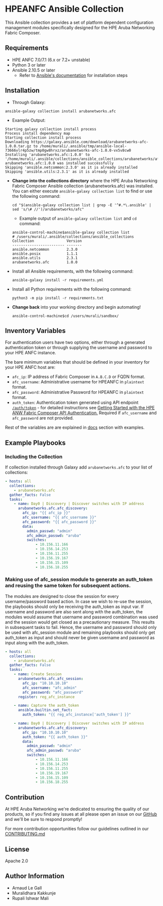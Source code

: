 HPEANFC Ansible Collection
=========

This Ansible collection provides a set of platform dependent configuration management modules specifically designed for the HPE Aruba Networking Fabric Composer.

Requirements
------------

* HPE ANFC 7.0/7.1 (6.x or 7.2+ unstable)
* Python 3 or later
* Ansible 2.10.5 or later
  * Refer to [Ansible's documentation](https://docs.ansible.com/ansible/latest/installation_guide/intro_installation.html) for installation steps

Installation
------------

* Through Galaxy:

```
ansible-galaxy collection install arubanetworks.afc
```

* Example Output:
```
Starting galaxy collection install process
Process install dependency map
Starting collection install process
Downloading https://galaxy.ansible.com/download/arubanetworks-afc-1.0.0.tar.gz to /home/murali/.ansible/tmp/ansible-local-73666vlr4p5zw/tmp0gw8hrxz/arubanetworks-afc-1.0.0-vx5v8cw0
Installing 'arubanetworks.afc:1.0.0' to '/home/murali/.ansible/collections/ansible_collections/arubanetworks/afc'
arubanetworks.afc:1.0.0 was installed successfully
Skipping 'ansible.netcommon:2.3.0' as it is already installed
Skipping 'ansible.utils:2.3.1' as it is already installed
```

* **Change into the collections directory** where the HPE Aruba Networking Fabric Composer Ansible collection (arubanetworks.afc) was installed.
    You can either execute `ansible-galaxy collection list` to find or use the following command:
    ```
    cd "$(ansible-galaxy collection list | grep -E '^#.*\.ansible' | sed 's/\# //')/arubanetworks/afc"
    ```
    * Example output of `ansible-galaxy collection list` and `cd` command:

    ```
  ansible-control-machine$ansible-galaxy collection list
  # /users/murali/.ansible/collections/ansible_collections
  Collection               Version
  ------------------------ -------
  ansible.netcommon        2.3.0
  ansible.posix            1.1.1
  ansible.utils            2.3.1
  arubanetworks.afc        1.0.0
  ```
    
* Install all Ansible requirements, with the following command:
    ```
    ansible-galaxy install -r requirements.yml
    ```
* Install all Python requirements with the following command:
    ```
    python3 -m pip install -r requirements.txt
    ```
* **Change back** into your working directory and begin automating!
  ```
  ansible-control-machine$cd /users/murali/sandbox/
  ```

Inventory Variables
-------------------

For authentication users have two options, either through a generated authentication token or through supplying the username and password to your HPE ANFC instance.

The bare minimum variables that should be defined in your inventory for your HPE ANFC host are:

* `afc_ip`: IP address of Fabric Composer in `A.B.C.D` or FQDN format.
* `afc_username`: Administrative username for HPEANFC in `plaintext` format.
* `afc_password`: Administrative Password for HPEANFC in `plaintext` format.
* `auth_token`: Authentication token generated using API endpoint [`/auth/token`](https://developer.arubanetworks.com/aruba-fabric-composer/reference/getapikey-1)  - for detailed instructions see [Getting Started with the HPE ANW Fabric Composer API Authentication.](https://developer.arubanetworks.com/aruba-fabric-composer/docs/getting-started-with-the-afc-api#api-authentication) Required if `afc_username` and `afc_password` are not provided.


Rest of the variables are are explained in [docs](docs) section with examples.

Example Playbooks
-----------------

### Including the Collection

If collection installed through Galaxy add `arubanetworks.afc` to your list of collections:

```yaml
- hosts: all
  collections:
    - arubanetworks.afc
  gather_facts: False
  tasks:
    - name: Day0 | Discovery | Discover switches with IP address
      arubanetworks.afc.afc_discovery:
        afc_ip: "{{ afc_ip }}"
        afc_username: "{{ afc_username }}"
        afc_password: "{{ afc_password }}"
        data:
          admin_passwd: "admin"
          afc_admin_passwd: "aruba"
          switches:
              - 10.156.11.166
              - 10.156.14.253
              - 10.156.11.255
              - 10.156.19.167
              - 10.156.15.109
              - 10.156.18.255
```

### Making use of afc_session module to generate an auth_token and reusing the same token for subsequent actions.

The modules are designed to close the session for every username/password based action. In case we wish to re-use the session, the playbooks should only be receiving the auth_token as input var. If username and password are also sent along with the auth_token, the modules would assume that username and password combination was used and the session would get closed as a precautionary measure. This results in subsequent tasks to fail. Hence, the username and password should only be used with afc_session module and remaining playbooks should only get auth_token as input and should never be given username and password as input along with the auth_token.

```yaml
- hosts: all
  collections:
    - arubanetworks.afc
  gather_facts: False
  tasks:
    - name: Create Session
      arubanetworks.afc.afc_session:
        afc_ip: "10.10.10.10"
        afc_username: "afc_admin"
        afc_password: "afc_password"
      register: reg_afc_instance

    - name: Capture the auth_token
      ansible.builtin.set_fact:
        auth_token: "{{ reg_afc_instance['auth_token'] }}"

    - name: Day0 | Discovery | Discover switches with IP address
      arubanetworks.afc.afc_discovery:
        afc_ip: "10.10.10.10"
        auth_token: "{{ auth_token }}"
        data:
          admin_passwd: "admin"
          afc_admin_passwd: "aruba"
          switches:
              - 10.156.11.166
              - 10.156.14.253
              - 10.156.11.255
              - 10.156.19.167
              - 10.156.15.109
              - 10.156.18.255
```

Contribution
-------
At HPE Aruba Networking we're dedicated to ensuring the quality of our products, so if you find any issues at all please open an issue on our [GitHub](https://github.com/aruba/hpeanfc-ansible-collection) and we'll be sure to respond promptly!

For more contribution opportunities follow our guidelines outlined in our [CONTRIBUTING.md](https://github.com/aruba/hpeanfc-ansible-collection/blob/master/CONTRIBUTING.md)

License
-------

Apache 2.0

Author Information
------------------
 - Arnaud Le Gall
 - Muralidhara Kakkunje
 - Rupali Ishwar Mali
